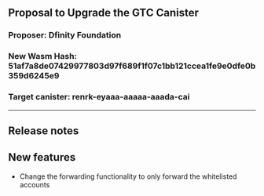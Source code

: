 ## Proposal to Upgrade the GTC Canister

### Proposer: Dfinity Foundation
### New Wasm Hash: 51af7a8de07429977803d97f689f1f07c1bb121ccea1fe9e0dfe0b359d6245e9
### Target canister: renrk-eyaaa-aaaaa-aaada-cai

---
## Release notes

## New features
* Change the forwarding functionality to only forward the whitelisted accounts
